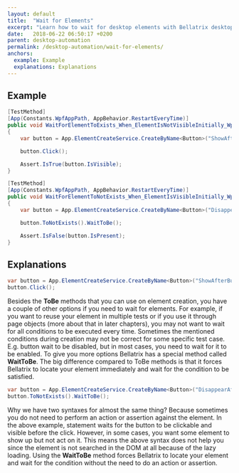 ```yaml
---
layout: default
title:  "Wait for Elements"
excerpt: "Learn how to wait for desktop elements with Bellatrix desktop module."
date:   2018-06-22 06:50:17 +0200
parent: desktop-automation
permalink: /desktop-automation/wait-for-elements/
anchors:
  example: Example
  explanations: Explanations
---
```

Example
-------
```csharp
[TestMethod]
[App(Constants.WpfAppPath, AppBehavior.RestartEveryTime)]
public void WaitForElementToExists_When_ElementIsNotVisibleInitially_Wpf()
{
    var button = App.ElementCreateService.CreateByName<Button>("ShowAfterButton").ToExists();

    button.Click();

    Assert.IsTrue(button.IsVisible);
}

[TestMethod]
[App(Constants.WpfAppPath, AppBehavior.RestartEveryTime)]
public void WaitForElementToNotExists_When_ElementIsVisibleInitially_Wpf()
{
    var button = App.ElementCreateService.CreateByName<Button>("DisappearAfterButton1");

    button.ToNotExists().WaitToBe();

    Assert.IsFalse(button.IsPresent);
}
```

Explanations
------------
```csharp
var button = App.ElementCreateService.CreateByName<Button>("ShowAfterButton").ToExists();
button.Click();
```
Besides the **ToBe** methods that you can use on element creation, you have a couple of other options if you need to wait for elements. For example, if you want to reuse your element in multiple tests or if you use it through page objects (more about that in later chapters), you may not want to wait for all conditions to be executed every time. Sometimes the mentioned conditions during creation may not be correct for some specific test case. E.g. button wait to be disabled, but in most cases, you need to wait for it to be enabled. To give you more options Bellatrix has a special method called **WaitToBe**. The big difference compared to ToBe methods is that it forces Bellatrix to locate your element immediately and wait for the condition to be satisfied.
```csharp
var button = App.ElementCreateService.CreateByName<Button>("DisappearAfterButton1");
button.ToNotExists().WaitToBe();
```
Why we have two syntaxes for almost the same thing? Because sometimes you do not need to perform an action or assertion against the element. In the above example, statement waits for the button to be clickable and visible before the click. However, in some cases, you want some element to show up but not act on it. This means the above syntax does not help you since the element is not searched in the DOM at all because of the lazy loading.
Using the **WaitToBe** method forces Bellatrix to locate your element and wait for the condition without the need to do an action or assertion.